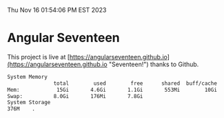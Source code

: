 Thu Nov 16 01:54:06 PM EST 2023

# Angular Seventeen


This project is live at [https://angularseventeen.github.io](https://angularseventeen.github.io "Seventeen!") thanks to Github.

```bash
System Memory
               total        used        free      shared  buff/cache   available
Mem:            15Gi       4.6Gi       1.1Gi       553Mi        10Gi        10Gi
Swap:          8.0Gi       176Mi       7.8Gi
System Storage
376M	.
```
```bash
